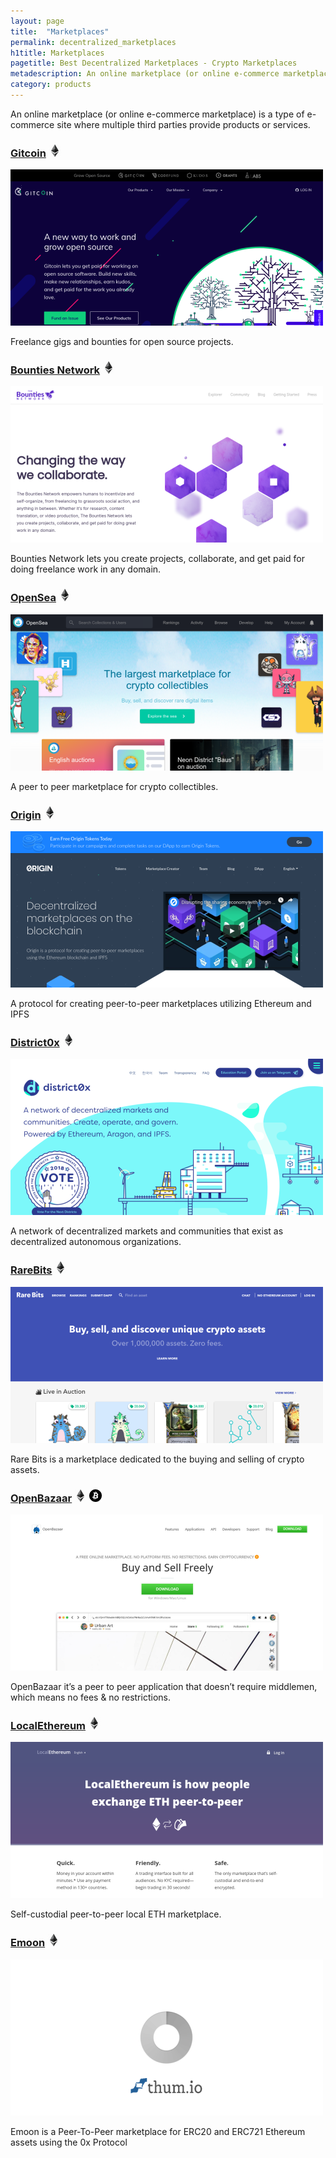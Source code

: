 ```yaml
---
layout: page
title:  "Marketplaces"
permalink: decentralized_marketplaces
h1title: Marketplaces
pagetitle: Best Decentralized Marketplaces - Crypto Marketplaces
metadescription: An online marketplace (or online e-commerce marketplace) is a type of e-commerce site where multiple third parties provide products or services.
category: products
---
```


An online marketplace (or online e-commerce marketplace) is a type of e-commerce site where multiple third parties provide products or services.

### [Gitcoin](https://gitcoin.co/) ![](/images/ether.png "Built on Ethereum or related to Ethereum ecosystem")

![](/images/output_md/httpsgitcoinco.png)

Freelance gigs and bounties for open source projects.

### [Bounties Network](https://bounties.network/) ![](/images/ether.png "Built on Ethereum or related to Ethereum ecosystem")

![](/images/output_md/httpsbountiesnetwork.png)

Bounties Network lets you create projects, collaborate, and get paid for doing freelance work in any domain.

### [OpenSea](https://opensea.io/) ![](/images/ether.png "Built on Ethereum or related to Ethereum ecosystem")

![](/images/output_md/httpsopenseaio.png)

A peer to peer marketplace for crypto collectibles.

### [Origin](https://www.originprotocol.com/en) ![](/images/ether.png "Built on Ethereum or related to Ethereum ecosystem")

![](/images/output_md/httpswwworiginprotocolcomen.png)

A protocol for creating peer-to-peer marketplaces utilizing Ethereum and IPFS

### [District0x](https://district0x.io/) ![](/images/ether.png "Built on Ethereum or related to Ethereum ecosystem")

![](/images/output_md/httpsdistrict0xio.png)

A network of decentralized markets and communities that exist as decentralized autonomous organizations.

### [RareBits](https://rarebits.io/) ![](/images/ether.png "Built on Ethereum or related to Ethereum ecosystem")

![](/images/output_md/httpsrarebitsio.png)

Rare Bits is a marketplace dedicated to the buying and selling of crypto assets.

### [OpenBazaar](https://openbazaar.org/) ![](/images/ether.png "Built on Ethereum or related to Ethereum ecosystem") ![](/images/btc.png "Built on Bitcoin or related to Bitcoin ecosystem")

![](/images/output_md/httpsopenbazaarorg.png)

 OpenBazaar it’s a peer to peer application that doesn’t require middlemen, which means no fees & no restrictions.

### [LocalEthereum](https://localethereum.com/) ![](/images/ether.png "Built on Ethereum or related to Ethereum ecosystem")

![](/images/output_md/httpslocalethereumcom.png)

Self-custodial peer-to-peer local ETH marketplace.

### [Emoon](https://www.emoon.io/) ![](/images/ether.png "Built on Ethereum or related to Ethereum ecosystem")

![](/images/output_md/httpswwwemoonio.png)

Emoon is a Peer-To-Peer marketplace for ERC20 and ERC721 Ethereum assets using the 0x Protocol
